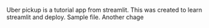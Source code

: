 Uber pickup is a tutorial app from streamlit.
This was created to learn streamlit and deploy.
Sample file.
Another chage

